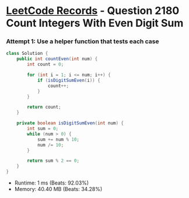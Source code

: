 # [LeetCode Records](../../README.md) - Question 2180 Count Integers With Even Digit Sum

### Attempt 1: Use a helper function that tests each case
```java
class Solution {
    public int countEven(int num) {
        int count = 0;

        for (int i = 1; i <= num; i++) {
            if (isDigitSumEven(i)) {
                count++;
            }
        }

        return count;
    }

    private boolean isDigitSumEven(int num) {
        int sum = 0;
        while (num > 0) {
            sum += num % 10;
            num /= 10;
        }

        return sum % 2 == 0;
    }
}
```
- Runtime: 1 ms (Beats: 92.03%)
- Memory: 40.40 MB (Beats: 34.28%)

<br>
